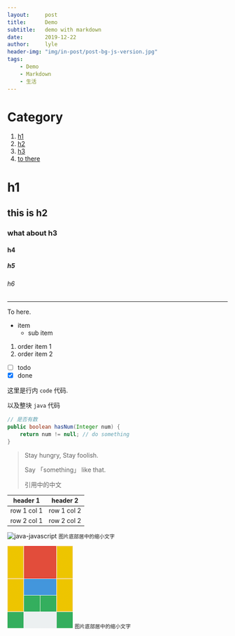 ```yaml
---
layout:     post
title:      Demo
subtitle:   demo with markdown
date:       2019-12-22
author:     lyle
header-img: "img/in-post/post-bg-js-version.jpg"
tags:
    - Demo
    - Markdown
    - 生活
---
```

# Category
1. [h1](#h1)
2. [h2](#this-is-h2)
3. [h3](#what-about-h3)
4. [to there](#tohere)

# h1

## this is h2

### what about h3

#### h4

##### h5

###### h6

---

<div id="tohere"></div>

To here.

- item
    - sub item

1. order item 1
2. order item 2

- [ ] todo
- [x] done

这里是行内 `code` 代码.

以及整块 `java` 代码

```java
// 是否有数
public boolean hasNum(Integer num) {
    return num != null; // do something
}
```

> Stay hungry, Stay foolish.
>
> Say 「something」 like that.
>
> 引用中的中文

header 1 | header 2
---|---
row 1 col 1 | row 1 col 2
row 2 col 1 | row 2 col 2

![java-javascript](http://blog.lzh.today/img/in-post/post-js-version/keep-calm-and-learn-javascript.png)
<small class="img-hint">图片底部居中的缩小文字</small>

![opening](/img/in-post/klotski-solver/opening.png)
<small class="img-hint">图片底部居中的缩小文字</small>
